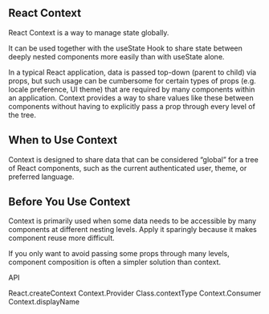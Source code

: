 ## React Context
React Context is a way to manage state globally.

It can be used together with the useState Hook to share state between deeply nested components more easily than with useState alone.

In a typical React application, data is passed top-down (parent to child) via props, but such usage can be cumbersome for certain types of props (e.g. locale preference, UI theme) that are required by many components within an application. Context provides a way to share values like these between components without having to explicitly pass a prop through every level of the tree.

## When to Use Context
Context is designed to share data that can be considered “global” for a tree of React components, such as the current authenticated user, theme, or preferred language.

## Before You Use Context
Context is primarily used when some data needs to be accessible by many components at different nesting levels. Apply it sparingly because it makes component reuse more difficult.

If you only want to avoid passing some props through many levels, component composition is often a simpler solution than context.

API

React.createContext
Context.Provider
Class.contextType
Context.Consumer
Context.displayName
